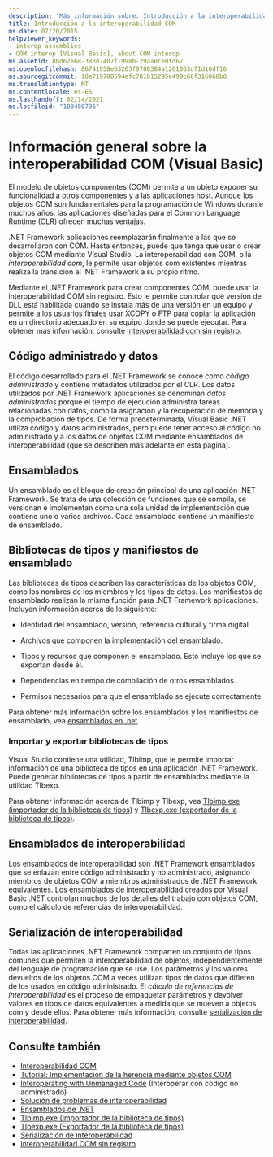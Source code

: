 ```yaml
---
description: 'Más información sobre: Introducción a la interoperabilidad COM (Visual Basic)'
title: Introducción a la interoperabilidad COM
ms.date: 07/20/2015
helpviewer_keywords:
- interop assemblies
- COM interop [Visual Basic], about COM interop
ms.assetid: 8bd62e68-383d-407f-998b-29aa0ce0fd67
ms.openlocfilehash: 86741958e63263f0788384a1261063d71d16df16
ms.sourcegitcommit: 10e719780594efc781b15295e499c66f316068b8
ms.translationtype: MT
ms.contentlocale: es-ES
ms.lasthandoff: 02/14/2021
ms.locfileid: "100480796"
---
```

# <a name="introduction-to-com-interop-visual-basic"></a>Información general sobre la interoperabilidad COM (Visual Basic)

El modelo de objetos componentes (COM) permite a un objeto exponer su funcionalidad a otros componentes y a las aplicaciones host. Aunque los objetos COM son fundamentales para la programación de Windows durante muchos años, las aplicaciones diseñadas para el Common Language Runtime (CLR) ofrecen muchas ventajas.  
  
 .NET Framework aplicaciones reemplazarán finalmente a las que se desarrollaron con COM. Hasta entonces, puede que tenga que usar o crear objetos COM mediante Visual Studio. La interoperabilidad con COM, o la *interoperabilidad com*, le permite usar objetos com existentes mientras realiza la transición al .NET Framework a su propio ritmo.  
  
 Mediante el .NET Framework para crear componentes COM, puede usar la interoperabilidad COM sin registro. Esto le permite controlar qué versión de DLL está habilitada cuando se instala más de una versión en un equipo y permite a los usuarios finales usar XCOPY o FTP para copiar la aplicación en un directorio adecuado en su equipo donde se puede ejecutar. Para obtener más información, consulte [interoperabilidad com sin registro](../../../framework/interop/registration-free-com-interop.md).  
  
## <a name="managed-code-and-data"></a>Código administrado y datos  

 El código desarrollado para el .NET Framework se conoce como *código administrado* y contiene metadatos utilizados por el CLR. Los datos utilizados por .NET Framework aplicaciones se denominan *datos administrados* porque el tiempo de ejecución administra tareas relacionadas con datos, como la asignación y la recuperación de memoria y la comprobación de tipos. De forma predeterminada, Visual Basic .NET utiliza código y datos administrados, pero puede tener acceso al código no administrado y a los datos de objetos COM mediante ensamblados de interoperabilidad (que se describen más adelante en esta página).  
  
## <a name="assemblies"></a>Ensamblados  

 Un ensamblado es el bloque de creación principal de una aplicación .NET Framework. Se trata de una colección de funciones que se compila, se versionan e implementan como una sola unidad de implementación que contiene uno o varios archivos. Cada ensamblado contiene un manifiesto de ensamblado.  
  
## <a name="type-libraries-and-assembly-manifests"></a>Bibliotecas de tipos y manifiestos de ensamblado  

 Las bibliotecas de tipos describen las características de los objetos COM, como los nombres de los miembros y los tipos de datos. Los manifiestos de ensamblado realizan la misma función para .NET Framework aplicaciones. Incluyen información acerca de lo siguiente:  
  
- Identidad del ensamblado, versión, referencia cultural y firma digital.  
  
- Archivos que componen la implementación del ensamblado.  
  
- Tipos y recursos que componen el ensamblado. Esto incluye los que se exportan desde él.  
  
- Dependencias en tiempo de compilación de otros ensamblados.  
  
- Permisos necesarios para que el ensamblado se ejecute correctamente.  
  
 Para obtener más información sobre los ensamblados y los manifiestos de ensamblado, vea [ensamblados en .net](../../../standard/assembly/index.md).  
  
### <a name="importing-and-exporting-type-libraries"></a>Importar y exportar bibliotecas de tipos  

 Visual Studio contiene una utilidad, Tlbimp, que le permite importar información de una biblioteca de tipos en una aplicación .NET Framework. Puede generar bibliotecas de tipos a partir de ensamblados mediante la utilidad Tlbexp.  
  
 Para obtener información acerca de Tlbimp y Tlbexp, vea [Tlbimp.exe (importador de la biblioteca de tipos)](../../../framework/tools/tlbimp-exe-type-library-importer.md) y [Tlbexp.exe (exportador de la biblioteca de tipos)](../../../framework/tools/tlbexp-exe-type-library-exporter.md).  
  
## <a name="interop-assemblies"></a>Ensamblados de interoperabilidad  

 Los ensamblados de interoperabilidad son .NET Framework ensamblados que se enlazan entre código administrado y no administrado, asignando miembros de objetos COM a miembros administrados de .NET Framework equivalentes. Los ensamblados de interoperabilidad creados por Visual Basic .NET controlan muchos de los detalles del trabajo con objetos COM, como el cálculo de referencias de interoperabilidad.  
  
## <a name="interoperability-marshaling"></a>Serialización de interoperabilidad  

 Todas las aplicaciones .NET Framework comparten un conjunto de tipos comunes que permiten la interoperabilidad de objetos, independientemente del lenguaje de programación que se use. Los parámetros y los valores devueltos de los objetos COM a veces utilizan tipos de datos que difieren de los usados en código administrado. El *cálculo de referencias de interoperabilidad* es el proceso de empaquetar parámetros y devolver valores en tipos de datos equivalentes a medida que se mueven a objetos com y desde ellos. Para obtener más información, consulte [serialización de interoperabilidad](../../../framework/interop/interop-marshaling.md).  
  
## <a name="see-also"></a>Consulte también

- [Interoperabilidad COM](index.md)
- [Tutorial: Implementación de la herencia mediante objetos COM](walkthrough-implementing-inheritance-with-com-objects.md)
- [Interoperating with Unmanaged Code](../../../framework/interop/index.md) (Interoperar con código no administrado)
- [Solución de problemas de interoperabilidad](troubleshooting-interoperability.md)
- [Ensamblados de .NET](../../../standard/assembly/index.md)
- [TlbImp.exe (Importador de la biblioteca de tipos)](../../../framework/tools/tlbimp-exe-type-library-importer.md)
- [Tlbexp.exe (Exportador de la biblioteca de tipos)](../../../framework/tools/tlbexp-exe-type-library-exporter.md)
- [Serialización de interoperabilidad](../../../framework/interop/interop-marshaling.md)
- [Interoperabilidad COM sin registro](../../../framework/interop/registration-free-com-interop.md)

